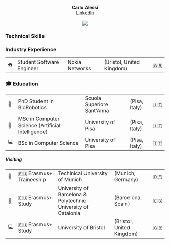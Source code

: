 <p align="center">
  <b>Carlo Alessi</b><br>
  <a href="https://www.linkedin.com/in/carlo-alessi/">LinkedIn</a>
  <br><br>
  <img src="http://s.4cdn.org/image/title/105.gif">
</p>

### Technical Skills


### Industry Experience
| | | | | |
|-|-|-|-|-|
| :phone: | Student Software Engineer | Nokia Networks | (Bristol, United Kingdom) | :uk: |

### :mortar_board: Education 
| |                                                   |                            |               |   |
|-|---------------------------------------------------|----------------------------|---------------|---|
| :robot: | PhD Student in BioRobotics                        | Scuola Superiore Sant'Anna | (Pisa, Italy) | :it:  |
| :brain: | MSc in Computer Science (Artificial Intelligence) | University of Pisa         | (Pisa, Italy) | :it:  |
| :computer: | BSc in Computer Science                           | University of Pisa         | (Pisa, Italy) | :it:  |

##### Visiting
| |                                                   |                            |               |   |
|-|---------------------------------------------------|----------------------------|---------------|---|
| :robot: | :eu: Erasmus+ Traineeship  | Techinical University of Munich | (Munich, Germany) | :de:  |
| :brain: | :eu: Erasmus+ Study | University of Barcelona & Polytechnic University of Catalonia        | (Barcelona, Spain) | :es:  |
| :computer: | :eu: Erasmus+ Study                         | University of Bristol        | (Bristol, United Kingdom) | :uk:  |
